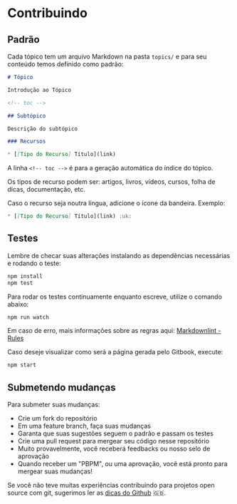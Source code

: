 # Contribuindo

## Padrão

Cada tópico tem um arquivo Markdown na pasta `topics/` e para seu conteúdo
temos definido como padrão:

```md
# Tópico

Introdução ao Tópico

<!-- toc -->

## Subtópico

Descrição do subtópico

### Recursos

* [[Tipo do Recurso] Título](link)

```

A linha `<!-- toc -->` é para a geração automática do índice do tópico.

Os tipos de recurso podem ser: artigos, livros, vídeos, cursos, folha de dicas,
documentação, etc.

Caso o recurso seja noutra língua, adicione o ícone da bandeira. Exemplo:

```md
* [[Tipo do Recurso] Título](link) :uk:
```

## Testes

Lembre de checar suas alterações instalando as dependências necessárias e
rodando o teste:

```sh
npm install
npm test
```

Para rodar os testes continuamente enquanto escreve, utilize o comando abaixo:

```sh
npm run watch
```

Em caso de erro, mais informações sobre as regras aqui:
[Markdownlint - Rules](https://github.com/mivok/markdownlint/blob/master/docs/RULES.md)

Caso deseje visualizar como será a página gerada pelo Gitbook, execute:

```sh
npm start
```

## Submetendo mudanças

Para submeter suas mudanças:

* Crie um fork do repositório
* Em uma feature branch, faça suas mudanças
* Garanta que suas sugestões seguem o padrão e passam os testes
* Crie uma pull request para mergear seu código nesse repositório
* Muito provavelmente, você receberá feedbacks ou nosso selo de aprovação
* Quando receber um "PBPM", ou uma aprovação, você está pronto para mergear suas
mudanças!

Se você não teve muitas experiências contribuindo para projetos open source com
git, sugerimos ler as [dicas do Github](https://guides.github.com/activities/contributing-to-open-source/#contributing) :uk:.
